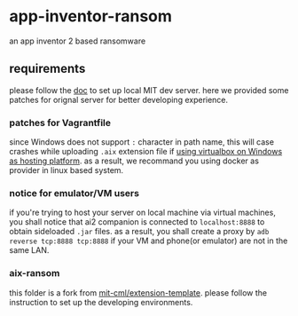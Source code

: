 # app-inventor-ransom
an app inventor 2 based ransomware
## requirements
please follow the [doc](https://docs.google.com/document/d/1Xc9yt02x3BRoq5m1PJHBr81OOv69rEBy8LVG_84j9jc/pub) to set up local MIT dev server. here we provided some patches for orignal server for better developing experience.
### patches for Vagrantfile
since Windows does not support ```:``` character in path name, this will case crashes while uploading ```.aix``` extension file if [using virtualbox on Windows as hosting platform](https://community.appinventor.mit.edu/t/getting-server-error-could-not-add-form-please-try-again-later-when-trying-to-add-screen-on-locally-running-app-inventor/50034). as a result, we recommand you using docker as provider in linux based system.
### notice for emulator/VM users
if you're trying to host your server on local machine via virtual machines, you shall notice that ai2 companion is connected to ```localhost:8888``` to obtain sideloaded ```.jar``` files. as a result, you shall create a proxy by ```adb reverse tcp:8888 tcp:8888``` if your VM and phone(or emulator) are not in the same LAN.

### aix-ransom
this folder is a fork from [mit-cml/extension-template](https://github.com/mit-cml/extension-template). please follow the instruction to set up the developing environments.